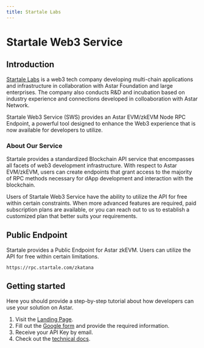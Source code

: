 ```yaml
---
title: Startale Labs
---
```


# Startale Web3 Service

## Introduction

[Startale Labs](https://sws.startale.com) is a web3 tech company developing multi-chain applications and infrastructure in collaboration with Astar Foundation and large enterprises. The company also conducts R&D and incubation based on industry experience and connections developed in colloaboration with Astar Network.

Startale Web3 Service (SWS) provides an Astar EVM/zkEVM Node RPC Endpoint, a powerful tool designed to enhance the Web3 experience that is now available for developers to utilize.


### About Our Service

Startale provides a standardized Blockchain API service that encompasses all facets of web3 development infrastructure. With respect to Astar EVM/zkEVM, users can create endpoints that grant access to the majority of RPC methods necessary for dApp development and interaction with the blockchain.

Users of Startale Web3 Service have the ability to utilize the API for free within certain constraints. When more advanced features are required, paid subscription plans are available, or you can reach out to us to establish a customized plan that better suits your requirements.

## Public Endpoint

Startale provides a Public Endpoint for Astar zkEVM. Users can utilize the API for free within certain limitations.

`https://rpc.startale.com/zkatana`

## Getting started

Here you should provide a step-by-step tutorial about how developers can use your solution on Astar.

1. Visit the [Landing Page](https://sws.startale.com).
2. Fill out the [Google form](https://forms.gle/7bfjxj1qpEW8gFxk7) and provide the required information.
3. Receive your API Key by email.
4. Check out the [technical docs](https://docs.startale.com/docs).
